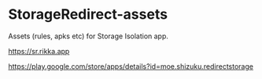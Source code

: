 # StorageRedirect-assets

Assets (rules, apks etc) for Storage Isolation app.

https://sr.rikka.app

https://play.google.com/store/apps/details?id=moe.shizuku.redirectstorage
